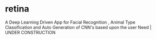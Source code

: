 # retina
A Deep Learning Driven App for Facial Recognition , Animal Type Classification and Auto Generation of CNN's based upon the user Need | UNDER CONSTRUCTION

